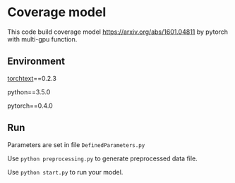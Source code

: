 # Coverage model

This code build coverage model https://arxiv.org/abs/1601.04811 by pytorch with multi-gpu function.

## Environment

[torchtext](https://github.com/pytorch/text)==0.2.3

python==3.5.0

pytorch==0.4.0

## Run
Parameters are set in file ```DefinedParameters.py```

Use ```python preprocessing.py``` to generate preprocessed data file.

Use ```python start.py``` to run your model.

